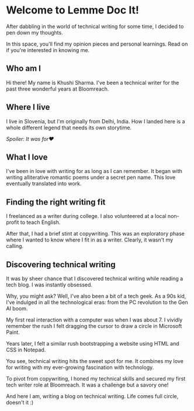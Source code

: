 # Welcome to Lemme Doc It!
After dabbling in the world of technical writing for some time, I decided to pen down my thoughts. 

In this space, you'll find my opinion pieces and personal learnings. Read on if you're interested in knowing me. 

## Who am I
Hi there! My name is Khushi Sharma. I've been a technical writer for the past three wonderful years at Bloomreach. 

## Where I live 
I live in Slovenia, but I'm originally from Delhi, India. How I landed here is a whole different legend that needs its own storytime. 

*Spoiler: It was for❤️*

## What I love 
I've been in love with writing for as long as I can remember. It began with writing alliterative romantic poems under a secret pen name. This love eventually translated into work. 

## Finding the right writing fit
I freelanced as a writer during college. I also volunteered at a local non-profit to teach English. 

After that, I had a brief stint at copywriting. This was an exploratory phase where I wanted to know where I fit in as a writer. Clearly, it wasn't my calling. 

## Discovering technical writing 
It was by sheer chance that I discovered technical writing while reading a tech blog. I was instantly obsessed. 

Why, you might ask? Well, I've also been a bit of a tech geek. As a 90s kid, I've indulged in all the technological eras: from the PC revolution to the Gen AI boom. 

My first real interaction with a computer was when I was about 7. I vividly remember the rush I felt dragging the cursor to draw a circle in Microsoft Paint. 

Years later, I felt a similar rush bootstrapping a website using HTML and CSS in Notepad. 

You see, technical writing hits the sweet spot for me. It combines my love for writing with my ever-growing fascination with technology. 

To pivot from copywriting, I honed my technical skills and secured my first tech writer role at Bloomreach. It was a challenge but a savory one!

And here I am, writing a blog on technical writing. Life comes full circle, doesn't it :)
